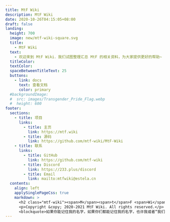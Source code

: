 ```yaml
---
title: MtF Wiki
description: MtF Wiki
date: 2020-10-26T04:15:05+08:00
draft: false
landing:
  height: 700
  image: new/mtf-wiki-square.svg
  title:
    - MtF Wiki
  text:
    - 欢迎来到 MtF Wiki．我们试图整理汇总 MtF 的相关资料，为大家提供更好的帮助~
  titleColor:
  textColor:
  spaceBetweenTitleText: 25
  buttons:
    - link: docs
      text: 查看文档
      color: primary
  #backgroundImage:
  #  src: images/Transgender_Pride_Flag.webp
  #  height: 600
footer:
  sections:
    - title: 项目
      links:
        - title: 主页
          link: https://mtf.wiki
        - title: 源码
          link: https://github.com/mtf-wiki/MtF-Wiki
    - title: 联系
      links:
        - title: GitHub
          link: https://github.com/mtf-wiki
        - title: Discord
          link: https://233.plus/discord
        - title: Email
          link: mailto:mtfwiki@estela.cn
  contents:
    align: left
    applySinglePageCss: true
    markdown: >
      <h2 class="mtf-wiki"><span>M</span><span>t</span>F <span>Wi</span><span>ki</span></h2>
      <p>Copyright &copy; 2020-2021 MtF Wiki. All rights reserved.</p>
      <blockquote>如果你能记住我的名字，如果你们都能记住我的名字，也许我或者“我们”，终有一天能自由地生存着。</blockquote>
---
```

